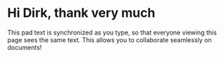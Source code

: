 # Hi Dirk, thank very much 

This pad text is synchronized as you type, so that everyone viewing this page sees the same text.  This allows you to collaborate seamlessly on documents!